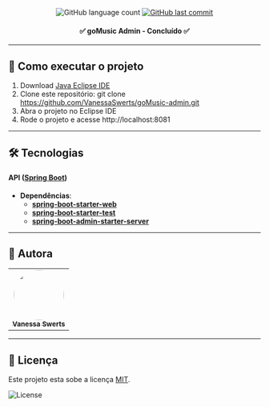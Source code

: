 <p align="center">
  <img alt="GitHub language count" src="https://img.shields.io/github/languages/count/vanessaswerts/goMusic-admin">
  
  <a href="https://github.com/vanessaswerts/goMusic-admin/commits/master">
    <img alt="GitHub last commit" src="https://img.shields.io/github/last-commit/vanessaswerts/goMusic-admin">
  </a>
</p>

<h4 align="center"> 
	 ✅ goMusic Admin - Concluído  ✅
</h4>

-----

## 🚀 Como executar o projeto

1. Download [Java Eclipse IDE](https://www.eclipse.org/downloads/)
2. Clone este repositório: git clone https://github.com/VanessaSwerts/goMusic-admin.git
3. Abra o projeto no Eclipse IDE
5. Rode o projeto e acesse http://localhost:8081

-----

## 🛠 Tecnologias

#### **API**  ([Spring Boot](https://spring.io/projects/spring-boot))

- **Dependências**:
  -   **[spring-boot-starter-web](https://mvnrepository.com/artifact/org.springframework.boot/spring-boot-starter-web)**
  -   **[spring-boot-starter-test](https://mvnrepository.com/artifact/org.springframework.boot/spring-boot-starter-test)**
  -   **[spring-boot-admin-starter-server](https://mvnrepository.com/artifact/de.codecentric/spring-boot-admin-starter-server)**
---

## 🦸 Autora

<table>
  <tr>   
    <td align="center"><a href="https://github.com/vanessaSwerts/"><img style="border-radius: 50%;" src="https://avatars2.githubusercontent.com/u/57146734?v=4" width="100px;" alt=""/><br /><sub><b>Vanessa Swerts</b></sub></a></td>  
  </tr>
</table>

---

## 📝 Licença

Este projeto esta sobe a licença [MIT](./LICENSE).

   <img alt="License" src="https://img.shields.io/badge/license-MIT-brightgreen">  

